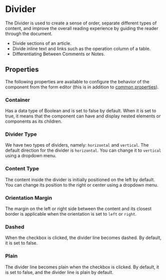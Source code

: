 # Divider

The Divider is used to create a sense of order, separate different types of content, and improve the overall reading experience by guiding the reader through the document.

- Divide sections of an article.
- Divide inline text and links such as the operation column of a table.
- Differentiating Between Comments or Notes.

[//]: # '<iframe width="100%" height="500" src="https://pd-docs-adminportal-test.shesha.dev/shesha/forms-designer/?id=fd020433-5ec7-41b2-9ddc-d86e3ed2c1ae" title="Divider Component" ></iframe>'

## Properties

The following properties are available to configure the behavior of the component from the form editor (this is in addition to [common properties](/docs/front-end-basics/form-components/common-component-properties)).

### Container

Has a data type of Boolean and is set to false by default. When it is set to true, it means that the component can have and display nested elements or components as its children.

### Divider Type

We have two types of dividers, namely: `horizontal` and `vertical`. The default direction for the divider is `horizontal`. You can change it to `vertical` using a dropdown menu.

### Content Type

The content inside the divider is initially positioned on the left by default. You can change its position to the right or center using a dropdown menu.

### Orientation Margin

The margin on the left or right side between the content and its closest border is applicable when the orientation is set to `left` or `right`.

### Dashed

When the checkbox is clicked, the divider line becomes dashed. By default, it is set to false.

### Plain

The divider line becomes plain when the checkbox is clicked. By default, it is set to false, and the divider line is plain by default.
